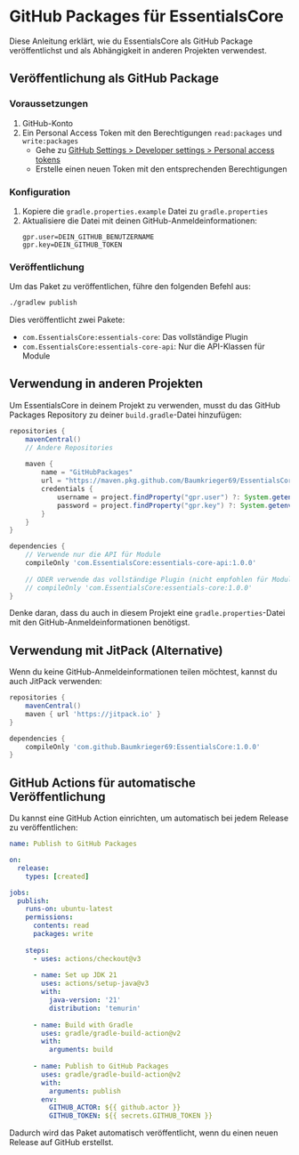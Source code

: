 # GitHub Packages für EssentialsCore

Diese Anleitung erklärt, wie du EssentialsCore als GitHub Package veröffentlichst und als Abhängigkeit in anderen Projekten verwendest.

## Veröffentlichung als GitHub Package

### Voraussetzungen

1. GitHub-Konto
2. Ein Personal Access Token mit den Berechtigungen `read:packages` und `write:packages`
   - Gehe zu [GitHub Settings > Developer settings > Personal access tokens](https://github.com/settings/tokens)
   - Erstelle einen neuen Token mit den entsprechenden Berechtigungen

### Konfiguration

1. Kopiere die `gradle.properties.example` Datei zu `gradle.properties`
2. Aktualisiere die Datei mit deinen GitHub-Anmeldeinformationen:
   ```properties
   gpr.user=DEIN_GITHUB_BENUTZERNAME
   gpr.key=DEIN_GITHUB_TOKEN
   ```

### Veröffentlichung

Um das Paket zu veröffentlichen, führe den folgenden Befehl aus:

```bash
./gradlew publish
```

Dies veröffentlicht zwei Pakete:
- `com.EssentialsCore:essentials-core`: Das vollständige Plugin
- `com.EssentialsCore:essentials-core-api`: Nur die API-Klassen für Module

## Verwendung in anderen Projekten

Um EssentialsCore in deinem Projekt zu verwenden, musst du das GitHub Packages Repository zu deiner `build.gradle`-Datei hinzufügen:

```groovy
repositories {
    mavenCentral()
    // Andere Repositories
    
    maven {
        name = "GitHubPackages"
        url = "https://maven.pkg.github.com/Baumkrieger69/EssentialsCore"
        credentials {
            username = project.findProperty("gpr.user") ?: System.getenv("GITHUB_ACTOR")
            password = project.findProperty("gpr.key") ?: System.getenv("GITHUB_TOKEN")
        }
    }
}

dependencies {
    // Verwende nur die API für Module
    compileOnly 'com.EssentialsCore:essentials-core-api:1.0.0'
    
    // ODER verwende das vollständige Plugin (nicht empfohlen für Module)
    // compileOnly 'com.EssentialsCore:essentials-core:1.0.0'
}
```

Denke daran, dass du auch in diesem Projekt eine `gradle.properties`-Datei mit den GitHub-Anmeldeinformationen benötigst.

## Verwendung mit JitPack (Alternative)

Wenn du keine GitHub-Anmeldeinformationen teilen möchtest, kannst du auch JitPack verwenden:

```groovy
repositories {
    mavenCentral()
    maven { url 'https://jitpack.io' }
}

dependencies {
    compileOnly 'com.github.Baumkrieger69:EssentialsCore:1.0.0'
}
```

## GitHub Actions für automatische Veröffentlichung

Du kannst eine GitHub Action einrichten, um automatisch bei jedem Release zu veröffentlichen:

```yaml
name: Publish to GitHub Packages

on:
  release:
    types: [created]

jobs:
  publish:
    runs-on: ubuntu-latest
    permissions:
      contents: read
      packages: write
    
    steps:
      - uses: actions/checkout@v3
      
      - name: Set up JDK 21
        uses: actions/setup-java@v3
        with:
          java-version: '21'
          distribution: 'temurin'
      
      - name: Build with Gradle
        uses: gradle/gradle-build-action@v2
        with:
          arguments: build
      
      - name: Publish to GitHub Packages
        uses: gradle/gradle-build-action@v2
        with:
          arguments: publish
        env:
          GITHUB_ACTOR: ${{ github.actor }}
          GITHUB_TOKEN: ${{ secrets.GITHUB_TOKEN }}
```

Dadurch wird das Paket automatisch veröffentlicht, wenn du einen neuen Release auf GitHub erstellst. 